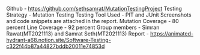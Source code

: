 Github - https://github.com/sethsamrat/MutationTestingProject Testing Strategy - Mutation Testing
Testing Tool Used  - PIT and JUnit
Screenshots and code snippets are attached in the report. Mutation Coverage - 80 percent
Line Coverage - 92 percent
Group members - Simran Rawat(MT2021113) and Samrat Seth(MT2021113)
Report - https://animated-hydrant-a68.notion.site/Software-Testing-c322f44b87a44827bddb20011e74853d
